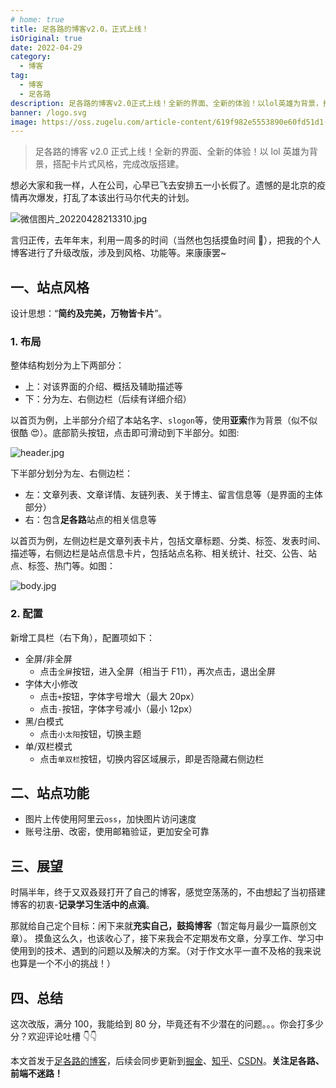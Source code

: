 ```yaml
---
# home: true
title: 足各路的博客v2.0，正式上线！
isOriginal: true
date: 2022-04-29
category:
  - 博客
tag:
  - 博客
  - 足各路
description: 足各路的博客v2.0正式上线！全新的界面、全新的体验！以lol英雄为背景，搭配卡片式风格，完成改版搭建。
banner: /logo.svg
image: https://oss.zugelu.com/article-content/619f982e5553890e60fd51d1-1637911039032.webp
---
```


> 足各路的博客 v2.0 正式上线！全新的界面、全新的体验！以 lol 英雄为背景，搭配卡片式风格，完成改版搭建。

想必大家和我一样，人在公司，心早已飞去安排五一小长假了。遗憾的是北京的疫情再次爆发，打乱了本该出行马尔代夫的计划。

![微信图片_20220428213310.jpg](https://p3-juejin.byteimg.com/tos-cn-i-k3u1fbpfcp/6b233b09148142d3aff772c6d97e7bd3~tplv-k3u1fbpfcp-zoom-1.image)

言归正传，去年年末，利用一周多的时间（当然也包括摸鱼时间 👀），把我的个人博客进行了升级改版，涉及到风格、功能等。来康康罢~

## 一、站点风格

设计思想：“**简约及完美，万物皆卡片**”。

### 1. 布局

整体结构划分为上下两部分：

- 上：对该界面的介绍、概括及辅助描述等
- 下：分为左、右侧边栏（后续有详细介绍）

以首页为例，上半部分介绍了本站名字、`slogon`等，使用**亚索**作为背景（似不似很酷 😍）。底部箭头按钮，点击即可滑动到下半部分。如图:

![header.jpg](https://p3-juejin.byteimg.com/tos-cn-i-k3u1fbpfcp/4d60c579494b44bcbb99044ab0b42da7~tplv-k3u1fbpfcp-zoom-1.image)

下半部分划分为左、右侧边栏：

- 左：文章列表、文章详情、友链列表、关于博主、留言信息等（是界面的主体部分）
- 右：包含**足各路**站点的相关信息等

以首页为例，左侧边栏是文章列表卡片，包括文章标题、分类、标签、发表时间、描述等，右侧边栏是站点信息卡片，包括站点名称、相关统计、社交、公告、站点、标签、热门等。如图：

![body.jpg](https://p3-juejin.byteimg.com/tos-cn-i-k3u1fbpfcp/1fb03a64e2b1410192e115ddf76d5d2e~tplv-k3u1fbpfcp-zoom-1.image)

### 2. 配置

新增工具栏（右下角），配置项如下：

- 全屏/非全屏
  - 点击`全屏`按钮，进入全屏（相当于 F11），再次点击，退出全屏
- 字体大小修改
  - 点击`+`按钮，字体字号增大（最大 20px）
  - 点击`-`按钮，字体字号减小（最小 12px）
- 黑/白模式
  - 点击`小太阳`按钮，切换主题
- 单/双栏模式
  - 点击`单双栏`按钮，切换内容区域展示，即是否隐藏右侧边栏

## 二、站点功能

- 图片上传使用阿里云`oss`，加快图片访问速度
- 账号注册、改密，使用邮箱验证，更加安全可靠

## 三、展望

时隔半年，终于又双叒叕打开了自己的博客，感觉空荡荡的，不由想起了当初搭建博客的初衷-**记录学习生活中的点滴**。

那就给自己定个目标：闲下来就**充实自己，鼓捣博客**（暂定每月最少一篇原创文章）。
摸鱼这么久，也该收心了，接下来我会不定期发布文章，分享工作、学习中使用到的技术、遇到的问题以及解决的方案。（对于作文水平一直不及格的我来说也算是一个不小的挑战！）

## 四、总结

这次改版，满分 100，我能给到 80 分，毕竟还有不少潜在的问题。。。你会打多少分？欢迎评论吐槽 👇👇

本文首发于[足各路的博客](https://zugelu.com/)，后续会同步更新到[掘金](https://juejin.cn/user/1151943917971031)、[知乎](https://www.zhihu.com/people/zugelu)、[CSDN](https://blog.csdn.net/weixin_44388523)。**关注足各路、前端不迷路！**
